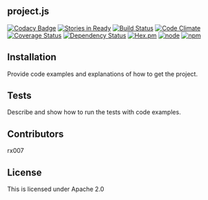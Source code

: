 
## project.js

[![Codacy Badge](https://img.shields.io/codacy/e27821fb6289410b8f58338c7e0bc686.svg)](https://www.codacy.com/public/rx007/project.js)
[![Stories in Ready](https://badge.waffle.io/rx007/project.js.png?label=ready&title=Ready)](https://waffle.io/rx007/project.js)
[![Build Status](https://travis-ci.org/rx007/project.js.svg?branch=master)](https://travis-ci.org/rx007/project.js)
[![Code Climate](https://codeclimate.com/github/rx007/project.js/badges/gpa.svg)](https://codeclimate.com/github/rx007/project.js)
[![Coverage Status](https://codeclimate.com/github/rx007/project.js/badges/coverage.svg)](https://coveralls.io/r/rx007/project.js)
[![Dependency Status](https://www.versioneye.com/user/projects/54846fbb3f594e41bd000160/badge.svg)](https://www.versioneye.com/user/projects/54846fbb3f594e41bd000160)
[![Hex.pm](http://img.shields.io/hexpm/l/plug.svg)](http://www.apache.org/licenses/LICENSE-2.0)
[![node](http://img.shields.io/node/v/gh-badges.svg)]()
[![npm](http://img.shields.io/npm/v/npm.svg)]()

## Installation

Provide code examples and explanations of how to get the project.


## Tests

Describe and show how to run the tests with code examples.

## Contributors

rx007

## License

This is licensed under Apache 2.0

